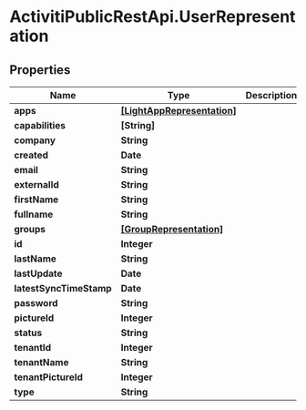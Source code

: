 # ActivitiPublicRestApi.UserRepresentation

## Properties
Name | Type | Description | Notes
------------ | ------------- | ------------- | -------------
**apps** | [**[LightAppRepresentation]**](LightAppRepresentation.md) |  | [optional] 
**capabilities** | **[String]** |  | [optional] 
**company** | **String** |  | [optional] 
**created** | **Date** |  | [optional] 
**email** | **String** |  | [optional] 
**externalId** | **String** |  | [optional] 
**firstName** | **String** |  | [optional] 
**fullname** | **String** |  | [optional] 
**groups** | [**[GroupRepresentation]**](GroupRepresentation.md) |  | [optional] 
**id** | **Integer** |  | [optional] 
**lastName** | **String** |  | [optional] 
**lastUpdate** | **Date** |  | [optional] 
**latestSyncTimeStamp** | **Date** |  | [optional] 
**password** | **String** |  | [optional] 
**pictureId** | **Integer** |  | [optional] 
**status** | **String** |  | [optional] 
**tenantId** | **Integer** |  | [optional] 
**tenantName** | **String** |  | [optional] 
**tenantPictureId** | **Integer** |  | [optional] 
**type** | **String** |  | [optional] 


